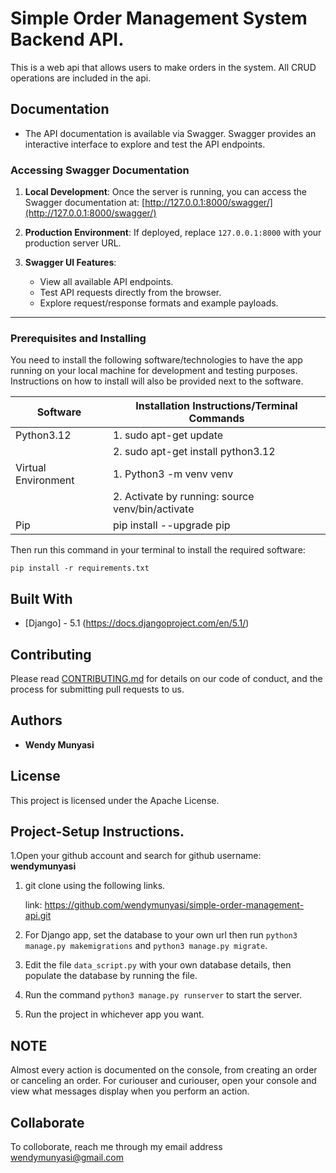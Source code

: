 # Simple Order Management System Backend API.

This is a web api that allows users to make orders in the system. All CRUD operations are included in the api.

## Documentation

- The API documentation is available via Swagger. Swagger provides an interactive interface to explore and test the API endpoints.

### Accessing Swagger Documentation

1. **Local Development**:
   Once the server is running, you can access the Swagger documentation at:
   [http://127.0.0.1:8000/swagger/](http://127.0.0.1:8000/swagger/)

2. **Production Environment**:
   If deployed, replace `127.0.0.1:8000` with your production server URL.

3. **Swagger UI Features**:
   - View all available API endpoints.
   - Test API requests directly from the browser.
   - Explore request/response formats and example payloads.

---

### Prerequisites and Installing

You need to install the following software/technologies to have the app running on your local machine for development and testing purposes. Instructions on how to install will also be provided next to the software.

| Software            | Installation Instructions/Terminal Commands      |
| ------------------- | ------------------------------------------------ |
| Python3.12          | 1. sudo apt-get update                           |
|                     | 2. sudo apt-get install python3.12               |
| Virtual Environment | 1. Python3 -m venv venv                          |
|                     | 2. Activate by running: source venv/bin/activate |
| Pip                 | pip install --upgrade pip                        |

Then run this command in your terminal to install the required software:

```
pip install -r requirements.txt
```

## Built With

- [Django] - 5.1 (https://docs.djangoproject.com/en/5.1/)

## Contributing

Please read [CONTRIBUTING.md](https://gist.github.com/PurpleBooth/b24679402957c63ec426) for details on our code of conduct, and the process for submitting pull requests to us.

## Authors

- **Wendy Munyasi**

## License

This project is licensed under the Apache License.

## Project-Setup Instructions.

1.Open your github account and search for github username: **wendymunyasi**

1. git clone using the following links.

   link: https://github.com/wendymunyasi/simple-order-management-api.git

2. For Django app, set the database to your own url then run `python3 manage.py makemigrations` and `python3 manage.py migrate`.
3. Edit the file `data_script.py` with your own database details, then populate the database by running the file.
4. Run the command `python3 manage.py runserver` to start the server.
5. Run the project in whichever app you want.

## NOTE

Almost every action is documented on the console, from creating an order or canceling an order. For curiouser and curiouser, open your console and view what messages display when you perform an action.

## Collaborate

To colloborate, reach me through my email address wendymunyasi@gmail.com
